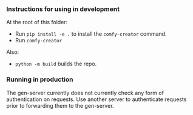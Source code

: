 ### Instructions for using in development

At the root of this folder:
- Run `pip install -e .` to install the `comfy-creator` command.
- Run `comfy-creator`

Also:
- `python -m build` builds the repo.



### Running in production

The gen-server currently does not currently check any form of authentication on requests. Use another server to authenticate requests prior to forwarding them to the gen-server.
